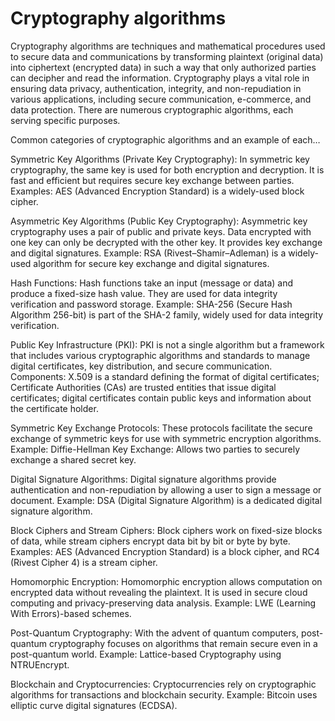 # Cryptography algorithms

Cryptography algorithms are techniques and mathematical procedures used to secure data and communications by transforming plaintext (original data) into ciphertext (encrypted data) in such a way that only authorized parties can decipher and read the information. Cryptography plays a vital role in ensuring data privacy, authentication, integrity, and non-repudiation in various applications, including secure communication, e-commerce, and data protection. There are numerous cryptographic algorithms, each serving specific purposes. 

Common categories of cryptographic algorithms and an example of each…

Symmetric Key Algorithms (Private Key Cryptography): In symmetric key cryptography, the same key is used for both encryption and decryption. It is fast and efficient but requires secure key exchange between parties. Examples: AES (Advanced Encryption Standard) is a widely-used block cipher. 

Asymmetric Key Algorithms (Public Key Cryptography): Asymmetric key cryptography uses a pair of public and private keys. Data encrypted with one key can only be decrypted with the other key. It provides key exchange and digital signatures. Example: RSA (Rivest–Shamir–Adleman) is a widely-used algorithm for secure key exchange and digital signatures.

Hash Functions: Hash functions take an input (message or data) and produce a fixed-size hash value. They are used for data integrity verification and password storage. Example: SHA-256 (Secure Hash Algorithm 256-bit) is part of the SHA-2 family, widely used for data integrity verification.

Public Key Infrastructure (PKI): PKI is not a single algorithm but a framework that includes various cryptographic algorithms and standards to manage digital certificates, key distribution, and secure communication.  Components: X.509 is a standard defining the format of digital certificates; Certificate Authorities (CAs) are trusted entities that issue digital certificates; digital certificates contain public keys and information about the certificate holder.

Symmetric Key Exchange Protocols: These protocols facilitate the secure exchange of symmetric keys for use with symmetric encryption algorithms. Example: Diffie-Hellman Key Exchange: Allows two parties to securely exchange a shared secret key.

Digital Signature Algorithms: Digital signature algorithms provide authentication and non-repudiation by allowing a user to sign a message or document. Example: DSA (Digital Signature Algorithm) is a dedicated digital signature algorithm.

Block Ciphers and Stream Ciphers: Block ciphers work on fixed-size blocks of data, while stream ciphers encrypt data bit by bit or byte by byte. Examples: AES (Advanced Encryption Standard) is a block cipher, and RC4 (Rivest Cipher 4) is a stream cipher.

Homomorphic Encryption: Homomorphic encryption allows computation on encrypted data without revealing the plaintext. It is used in secure cloud computing and privacy-preserving data analysis. Example: LWE (Learning With Errors)-based schemes.

Post-Quantum Cryptography: With the advent of quantum computers, post-quantum cryptography focuses on algorithms that remain secure even in a post-quantum world. Example: Lattice-based Cryptography using NTRUEncrypt.

Blockchain and Cryptocurrencies: Cryptocurrencies rely on cryptographic algorithms for transactions and blockchain security. Example: Bitcoin uses elliptic curve digital signatures (ECDSA).
